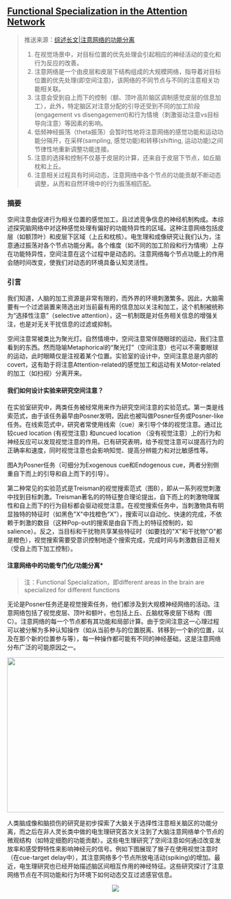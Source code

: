 ## [Functional Specialization in the Attention Network](https://www.ncbi.nlm.nih.gov/pmc/articles/PMC7026883/)
>推送来源：[综述长文|注意网络的功能分离](https://mp.weixin.qq.com/s?__biz=MzIzMjIyMjQwNQ==&mid=2247484104&idx=1&sn=3d5d0250f462ff120a9cd0c5be762c80&chksm=e8997962dfeef0747caff85996f8a7353c58fdc890484118dff7c99ccfed655dd2547cf5d9e3&scene=126&sessionid=1616506603&key=b29dc7ac64daae53ed4cd1834611426353c313c67b6fd8c92b62b052e47a41e08947afcd0cfe87789d236566e4c909d9545a6a6d1b86359c6d38e47a1c7765bf5e20c297b16911a75911ea9c249c77344f7a15467d48bcf82444b5a95728ea3a08d5367ca4f4d478145acb7c1b2e3e8fbcc98c9d459fb968e1bc1642538d9afb&ascene=1&uin=NzE4NTkwNDg1&devicetype=Windows+10+x64&version=63000039&lang=zh_CN&exportkey=A%2Bx1pOrFlexW%2BrtPkmnPOBU%3D&pass_ticket=vIxK6NVAvmEpzTDJz090g5a8T64%2FI4H9rNQsm4T%2Fekmm7RTGUQM%2BWQ7bVXaa0S5Z&wx_header=0)
>1. 在视觉场景中，对目标位置的优先处理会引起相应的神经活动的变化和行为反应的改善。
>2. 注意网络是一个由皮层和皮层下结构组成的大规模网络，指导着对目标位置的优先处理(即空间注意)，该网络的不同节点与不同的注意相关功能相关联。
>3. 注意会受到自上而下的控制（额、顶叶高阶脑区调制感觉皮层的信息加工），此外，特定脑区对注意分配的引导还受到不同的加工阶段(engagement vs disengagement)和行为情境（刺激驱动注意vs目标导向注意）等因素的影响。
>4. 低频神经振荡（theta振荡）会暂时性地将注意网络的感觉功能和运动功能分隔开，在采样(sampling, 感觉功能)和转移(shifting, 运动功能)之间节律性地重新调整功能连接。
>5. 注意的选择和控制不仅基于皮层的计算，还来自于皮层下节点，如丘脑枕和上丘。
>6. 注意相关过程具有时间动态，注意网络中各个节点的功能贡献不断动态调整，从而和自然环境中的行为振荡相匹配。

### 摘要
空间注意由促进行为相关位置的感觉加工，且过滤竞争信息的神经机制构成。本综述探究脑网络中对这种感觉处理有偏好的功能特异性的区域。这种注意网络包括皮层（如额顶叶）和皮层下区域（上丘和枕核）。电生理和成像研究让我们认为，注意通过振荡对各个节点功能分离。各个维度（如不同的加工阶段和行为情境）上存在功能特异性，空间注意在这个过程中是动态的。注意网络每个节点功能上的作用会随时间改变，使我们对动态的环境具备认知灵活性。

### 引言
我们知道，人脑的加工资源是非常有限的，而外界的环境刺激繁多。因此，大脑需要有一个过滤装置来筛选出对当前最有用的信息加以关注和加工，这个机制被统称为“选择性注意”（selective attention），这一机制既是对任务相关信息的增强关注，也是对无关干扰信息的过滤或抑制。

空间注意常被类比为聚光灯。自然情境中，空间注意常伴随眼球的运动，我们注意看到的东西。然而隐喻Metaphorical的“聚光灯”（空间注意）也可以不需要眼球的运动，此时眼睛仅是注视着某个位置。实验室的设计中，空间注意总是内部的covert，这有助于将注意Attention-related的感觉加工和运动有关Motor-related的加工（如扫视）分离开来。

#### 我们如何设计实验来研究空间注意？

在实验室研究中，两类任务被经常用来作为研究空间注意的实验范式。第一类是线索范式，由于该任务最早由Posner发明，因此也被叫做Posner任务或Posner-like任务。在线索范式中，研究者常使用线索（cue）来引导个体的视觉注意。通过比较cued location (有视觉注意) 和uncued location （没有视觉注意）上的行为和神经反应可以发现视觉注意的作用。已有研究表明，给予视觉注意可以提高行为的正确率和速度，同时视觉注意也会影响知觉、提高分辨能力和对比敏感性等。

图A为Posner任务（可细分为Exogenous cue和Endogenous cue，两者分别侧重自下而上的引导和自上而下的引导）。

第二种常见的实验范式是Treisman的视觉搜索范式（图B），即从一系列视觉刺激中找到目标刺激。Treisman著名的的特征整合理论提出，自下而上的刺激物理属性和自上而下的行为目标都会驱动视觉注意。在视觉搜索任务中，当刺激物具有明显独特的特征时（如黑色"X"中找橙色“X”），搜索可以自动化、快速的完成，不依赖于刺激的数目（这种Pop-out的搜索是由自下而上的特征控制的，如salience）。反之，当目标和干扰物共享某些特征时（如要找的"X"和干扰物"O"都是橙色），视觉搜索需要受意识控制地逐个搜索完成，完成时间与刺激数目正相关（受自上而下加工控制）。


#### 注意网络中的功能专门化/功能分离*
>注：Functional Specialization，即different areas in the brain are specialized for different functions

无论是Posner任务还是视觉搜索任务，他们都涉及到大规模神经网络的活动。注意网络包括了视觉皮层、顶叶和额叶，也包括上丘、丘脑枕等皮层下结构（图C）。注意网络的每一个节点都有其功能和局部计算。由于空间注意这一心理过程可以被分解为多种认知操作（如从当前参与的位置脱离、转移到一个新的位置，以及在那个新的位置参与等），每一种操作都可能有不同的神经基础，这是注意网络分布广泛的可能原因之一。

<div align=center><img src="https://www.ncbi.nlm.nih.gov/pmc/articles/PMC7026883/bin/nihms-1553234-f0001.jpg"  height="360px" width="700px" ></div>

人类脑成像和脑损伤的研究是初步探索了大脑关于选择性注意相关脑区的功能分离，而之后在非人灵长类中做的电生理研究首次关注到了大脑注意网络单个节点的微观结构（如特定细胞的功能贡献）。这些电生理研究了空间注意如何通过改变发放率和感受野特性来影响神经元的信号。例如下图展现了猴子在使用视觉注意时（在cue-target delay中），其注意网络多个节点所放电活动(spiking)的增加。最近，电生理研究也已经开始描述脑区间相互作用的神经特征。这些研究探讨了注意网络节点在不同功能和行为环境下如何动态交互过滤感官信息。

<div align=center><img src="https://www.ncbi.nlm.nih.gov/pmc/articles/instance/7026883/bin/nihms-1553234-f0002.jpg" ></div>
